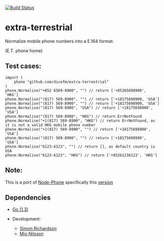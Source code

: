 [![Build Status](https://magnum.travis-ci.com/dicefm/extra-terrestrial.svg?token=8YzVDghdgWXrE5XEsMcy&branch=develop)](https://magnum.travis-ci.com/dicefm/extra-terrestrial)

extra-terrestrial
=======

Normalize mobile phone numbers into a E.164 format.

(E.T. phone home)

## Test cases:

```
import (
	phone "github.com/dicefm/extra-terrestrial"
)
phone.Normalise("+852 6569-8900", "") // return ['+85265698900', 'HKG']
phone.Normalise("(817) 569-8900", "") // return ['+18175698900, 'USA']
phone.Normalise("(817) 569-8900", "") // return ['+18175698900, 'USA']
phone.Normalise("(817) 569-8900", "USA") // return ['+18175698900', 'USA']
phone.Normalise("(817) 569-8900", "HKG") // return ErrNotFound
phone.Normalise("+1(817) 569-8900", "HKG") // return ErrNotFound, as it is not a valid HKG mobile phone number
phone.Normalise("+1(817) 569-8900", "") // return ['+18175698900', 'USA']
phone.Normalise("(817) 569-8900", "") // return ['+18175698900', 'USA']
phone.Normalise("6123-6123", "") // return [], as default country is USA
phone.Normalise("6123-6123", "HKG") // return ['+85261236123', 'HKG']
```

## Note:

This is a port of [Node-Phone](https://github.com/AfterShip/node-phone)
specifically this [version](https://github.com/AfterShip/node-phone/commit/59e296a4adfe0e5558c189b7310f01160613aab1)

## Dependencies

- [Go (1.3)](http://golang.org/)

- Development:
    - [Simon Richardson](https://github.com/SimonRichardson)
    - [Mio Nilsson](https://github.com/iceydee)
